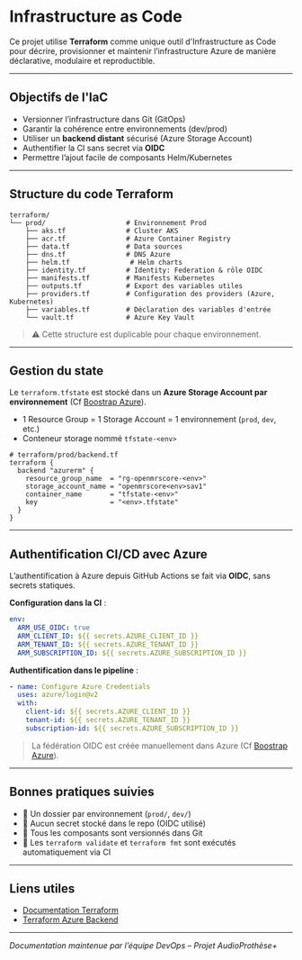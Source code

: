 # Infrastructure as Code

Ce projet utilise **Terraform** comme unique outil d'Infrastructure as Code pour décrire, provisionner et maintenir l’infrastructure Azure de manière déclarative, modulaire et reproductible.

---

## Objectifs de l'IaC

- Versionner l’infrastructure dans Git (GitOps)
- Garantir la cohérence entre environnements (dev/prod)
- Utiliser un **backend distant** sécurisé (Azure Storage Account)
- Authentifier la CI sans secret via **OIDC**
- Permettre l’ajout facile de composants Helm/Kubernetes

---

## Structure du code Terraform

```text
terraform/
└── prod/                    # Environnement Prod
    ├── aks.tf               # Cluster AKS
    ├── acr.tf               # Azure Container Registry
    ├── data.tf              # Data sources
    ├── dns.tf               # DNS Azure
    ├── helm.tf               # Helm charts
    ├── identity.tf          # Identity: Federation & rôle OIDC
    ├── manifests.tf         # Manifests Kubernetes
    ├── outputs.tf           # Export des variables utiles
    ├── providers.tf         # Configuration des providers (Azure, Kubernetes)
    ├── variables.tf         # Déclaration des variables d'entrée
    └── vault.tf             # Azure Key Vault           
```

> ⚠️ Cette structure est duplicable pour chaque environnement.

---

## Gestion du state

Le `terraform.tfstate` est stocké dans un **Azure Storage Account par environnement** (Cf [Boostrap Azure](./bootstrap.md)).

- 1 Resource Group = 1 Storage Account = 1 environnement (`prod`, `dev`, etc.)
- Conteneur storage nommé `tfstate-<env>`

```hcl
# terraform/prod/backend.tf
terraform {
  backend "azurerm" {
    resource_group_name  = "rg-openmrscore-<env>"
    storage_account_name = "openmrscore<env>sav1"
    container_name       = "tfstate-<env>"
    key                  = "<env>.tfstate"
  }
}
```

---

## Authentification CI/CD avec Azure

L’authentification à Azure depuis GitHub Actions se fait via **OIDC**, sans secrets statiques.

**Configuration dans la CI** :

```yaml
env:
  ARM_USE_OIDC: true
  ARM_CLIENT_ID: ${{ secrets.AZURE_CLIENT_ID }}
  ARM_TENANT_ID: ${{ secrets.AZURE_TENANT_ID }}
  ARM_SUBSCRIPTION_ID: ${{ secrets.AZURE_SUBSCRIPTION_ID }}
```

**Authentification dans le pipeline** :

```yaml
- name: Configure Azure Credentials
  uses: azure/login@v2
  with:
    client-id: ${{ secrets.AZURE_CLIENT_ID }}
    tenant-id: ${{ secrets.AZURE_TENANT_ID }}
    subscription-id: ${{ secrets.AZURE_SUBSCRIPTION_ID }}
```

> La fédération OIDC est créée manuellement dans Azure (Cf [Boostrap Azure](./bootstrap.md)).

---

## Bonnes pratiques suivies

- 📂 Un dossier par environnement (`prod/`, `dev/`)
- 🔐 Aucun secret stocké dans le repo (OIDC utilisé)
- 🌱 Tous les composants sont versionnés dans Git
- 🧪 Les `terraform validate` et `terraform fmt` sont exécutés automatiquement via CI

---

## Liens utiles

- [Documentation Terraform](https://developer.hashicorp.com/terraform/docs)
- [Terraform Azure Backend](https://developer.hashicorp.com/terraform/language/backend/azurerm)

---

*Documentation maintenue par l’équipe DevOps – Projet AudioProthèse+*